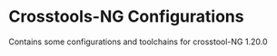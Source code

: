 Crosstools-NG Configurations
============================

Contains some configurations and toolchains for crosstool-NG 1.20.0

